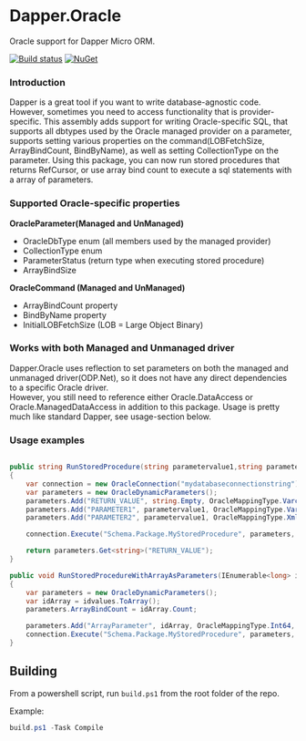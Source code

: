 # Dapper.Oracle

Oracle support for Dapper Micro ORM.

[![Build status](https://ci.appveyor.com/api/projects/status/f0q9e5qetp84kj96?svg=true)](https://ci.appveyor.com/project/epaulsen/dapper-oracle)
[![NuGet](https://img.shields.io/nuget/v/Dapper.Oracle.svg)](https://www.nuget.org/packages/Dapper.Oracle/)

### Introduction

Dapper is a great tool if you want to write database-agnostic code.
However, sometimes you need to access functionality that is provider-specific.  This assembly adds support for writing Oracle-specific SQL, that supports all dbtypes used by the Oracle managed provider on a parameter, supports setting various properties on the command(LOBFetchSize, ArrayBindCount, BindByName), as well as setting CollectionType on the parameter.
Using this package, you can now run stored procedures that returns RefCursor, or use array bind count to execute a sql statements with a array of parameters.

### Supported Oracle-specific properties
**OracleParameter(Managed and UnManaged)**
- OracleDbType enum (all members used by the managed provider)
- CollectionType enum
- ParameterStatus (return type when executing stored procedure)
- ArrayBindSize

**OracleCommand (Managed and UnManaged)**
- ArrayBindCount property
- BindByName property
- InitialLOBFetchSize (LOB = Large Object Binary)

### Works with both Managed and Unmanaged driver

Dapper.Oracle uses reflection to set parameters on both the managed and unmanaged driver(ODP.Net), 
so it does not have any direct dependencies to a specific Oracle driver.  
However, you still need to reference either Oracle.DataAccess or Oracle.ManagedDataAccess in addition to this package.
Usage is pretty much like standard Dapper, see usage-section below.

### Usage examples
```csharp

public string RunStoredProcedure(string parametervalue1,string parametervalue2)
{
    var connection = new OracleConnection("mydatabaseconnectionstring");
    var parameters = new OracleDynamicParameters();
    parameters.Add("RETURN_VALUE", string.Empty, OracleMappingType.Varchar2, ParameterDirection.ReturnValue, 4000, true, 0, 0, string.Empty, DataRowVersion.Current);
    parameters.Add("PARAMETER1", parametervalue1, OracleMappingType.Varchar2, ParameterDirection.Input, 4000, true, 0, 0, String.Empty, DataRowVersion.Current);
    parameters.Add("PARAMETER2", parametervalue1, OracleMappingType.Xml, ParameterDirection.Input, 4000, true, 0, 0, string.Empty, DataRowVersion.Current);

    connection.Execute("Schema.Package.MyStoredProcedure", parameters, commandType: CommandType.StoredProcedure);

    return parameters.Get<string>("RETURN_VALUE");
}

public void RunStoredProcedureWithArrayAsParameters(IEnumerable<long> idvalues)
{
    var parameters = new OracleDynamicParameters();
    var idArray = idvalues.ToArray();
    parameters.ArrayBindCount = idArray.Count;

    parameters.Add("ArrayParameter", idArray, OracleMappingType.Int64, ParameterDirection.Input);
    connection.Execute("Schema.Package.MyStoredProcedure", parameters, commandType: CommandType.StoredProcedure);
}
```

## Building
From a powershell script, run `build.ps1` from the root folder of the repo.

Example:

```powershell
build.ps1 -Task Compile
```

